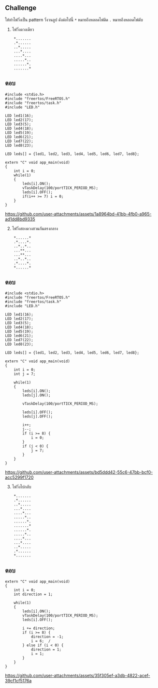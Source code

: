 ## Challenge

ให้ทำไฟวิ่งเป็น pattern วิ่งวนลูป ดังต่อไปนี้ 
`*` หมายถึงหลอดไฟติด 
`.` หมายถึงหลอดไฟดับ

1. ไฟวิ่งดวงเดียว 
```
    *.......
    .*......
    ..*.....
    ...*....
    ....*...
    .....*..
    ......*.
    .......*
```
## ตอบ
```
#include <stdio.h>
#include "freertos/FreeRTOS.h"
#include "freertos/task.h"
#include "LED.h"

LED led1(16); 
LED led2(17); 
LED led3(5); 
LED led4(18); 
LED led5(19); 
LED led6(21); 
LED led7(22); 
LED led8(23); 

LED leds[] = {led1, led2, led3, led4, led5, led6, led7, led8};

extern "C" void app_main(void)
{
    int i = 0;
    while(1)
    {        
        leds[i].ON();
        vTaskDelay(100/portTICK_PERIOD_MS);
        leds[i].OFF();
        if(i++ >= 7) i = 0;
    }
}
```

https://github.com/user-attachments/assets/1a8964bd-41bb-4fb0-a965-ad1dd8bd9335

2. ไฟวิ่งสองดวงสวนกันตรงกลาง 
```
    *......*
    .*....*.
    ..*..*..
    ...**...
    ...**...
    ..*..*..
    .*....*.
    *......*
```
## ตอบ 
```
#include <stdio.h>
#include "freertos/FreeRTOS.h"
#include "freertos/task.h"
#include "LED.h"

LED led1(16); 
LED led2(17); 
LED led3(5); 
LED led4(18); 
LED led5(19); 
LED led6(21); 
LED led7(22); 
LED led8(23); 

LED leds[] = {led1, led2, led3, led4, led5, led6, led7, led8};

extern "C" void app_main(void)
{
    int i = 0;
    int j = 7; 
 
    while(1)
    {        
        leds[i].ON();
        leds[j].ON();
 
        vTaskDelay(100/portTICK_PERIOD_MS);
 
        leds[i].OFF();
        leds[j].OFF();
 
        i++;
        j--;
        if (i >= 8) {
            i = 0;
        }
        if (j < 0) {
            j = 7;
        }
    }
}
```



https://github.com/user-attachments/assets/bd5ddd42-55c6-47bb-bcf0-acc5299f1720




3. ไฟวิ่งไปกลับ 
```
    *.......
    .*......
    ..*.....
    ...*....
    ....*...
    .....*..
    ......*.
    .......*
    ......*.
    .....*..
    ....*...
    ...*....
    ..*.....
    .*......
    *.......
```
## ตอบ
```
extern "C" void app_main(void)
{
    int i = 0;
    int direction = 1;  
 
    while(1)
    {        
        leds[i].ON();
        vTaskDelay(100/portTICK_PERIOD_MS);
        leds[i].OFF();
 
        i += direction;
        if (i >= 8) {
            direction = -1;  
            i = 6;  /
        } else if (i < 0) {
            direction = 1;  
            i = 1;  
        }
    }
}
```


https://github.com/user-attachments/assets/35f305ef-a3db-4822-acef-39cf1cf5176a



